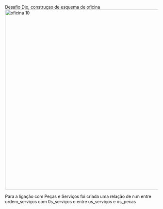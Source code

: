 
Desafio Dio, construçao de esquema de oficina
<img width="932" height="591" alt="oficina 10" src="https://github.com/user-attachments/assets/a7f00205-cedc-4677-bbd4-21cf97b04ebd" />



Para a ligação com Peças e Serviços foi criada uma relação de n:m entre ordem_serviços com 0s_serviços e entre os_serviços e os_pecas 


